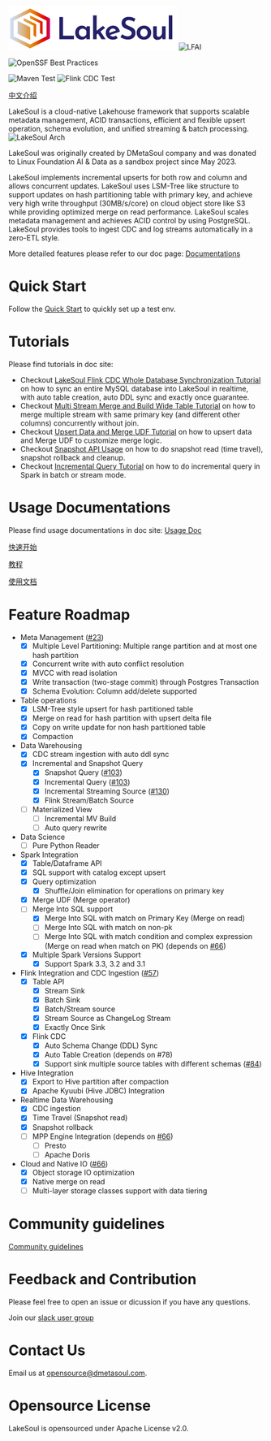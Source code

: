 ![LakeSoul](https://github.com/lakesoul-io/artwork/blob/main/horizontal/color/LakeSoul_Horizontal_Color.png) ![LFAI](https://github.com/lfai/artwork/blob/main/lfaidata-assets/lfaidata-project-badge/sandbox/color/lfaidata-project-badge-sandbox-color.png)

![OpenSSF Best Practices](https://bestpractices.coreinfrastructure.org/projects/7192/badge)

![Maven Test](https://github.com/meta-soul/LakeSoul/actions/workflows/maven-test.yml/badge.svg)
![Flink CDC Test](https://github.com/meta-soul/LakeSoul/actions/workflows/flink-cdc-test.yml/badge.svg)

[中文介绍](README-CN.md)

LakeSoul is a cloud-native Lakehouse framework that supports scalable metadata management, ACID transactions, efficient and flexible upsert operation, schema evolution, and unified streaming & batch processing.
![LakeSoul Arch](doc/LakeSoul.png)

LakeSoul was originally created by DMetaSoul company and was donated to Linux Foundation AI & Data as a sandbox project since May 2023.

LakeSoul implements incremental upserts for both row and column and allows concurrent updates. LakeSoul uses LSM-Tree like structure to support updates on hash partitioning table with primary key, and achieve very high write throughput (30MB/s/core) on cloud object store like S3 while providing optimized merge on read performance. LakeSoul scales metadata management and achieves ACID control by using PostgreSQL. LakeSoul provides tools to ingest CDC and log streams automatically in a zero-ETL style.

More detailed features please refer to our doc page: [Documentations](https://www.dmetasoul.com/en/docs/lakesoul/intro/)

# Quick Start
Follow the [Quick Start](https://www.dmetasoul.com/en/docs/lakesoul/Getting%20Started/setup-local-env/) to quickly set up a test env.

# Tutorials
Please find tutorials in doc site:

* Checkout [LakeSoul Flink CDC Whole Database Synchronization Tutorial](https://www.dmetasoul.com/en/docs/lakesoul/Tutorials/flink-cdc-sink/) on how to sync an entire MySQL database into LakeSoul in realtime, with auto table creation, auto DDL sync and exactly once guarantee.
* Checkout [Multi Stream Merge and Build Wide Table Tutorial](https://www.dmetasoul.com/en/docs/lakesoul/Tutorials/mutil-stream-merge/) on how to merge multiple stream with same primary key (and different other columns) concurrently without join.
* Checkout [Upsert Data and Merge UDF Tutorial](https://www.dmetasoul.com/en/docs/lakesoul/Tutorials/upsert-and-merge-udf/) on how to upsert data and Merge UDF to customize merge logic.
* Checkout [Snapshot API Usage](https://www.dmetasoul.com/en/docs/lakesoul/Tutorials/snapshot-manage/) on how to do snapshot read (time travel), snapshot rollback and cleanup.
* Checkout [Incremental Query Tutorial](https://www.dmetasoul.com/en/docs/lakesoul/Tutorials/incremental-query/) on how to do incremental query in Spark in batch or stream mode.

# Usage Documentations
Please find usage documentations in doc site:
[Usage Doc](https://www.dmetasoul.com/en/docs/lakesoul/Usage%20Doc/setup-meta-env/)

[快速开始](https://www.dmetasoul.com/docs/lakesoul/Getting%20Started/setup-local-env/)

[教程](https://www.dmetasoul.com/docs/lakesoul/Tutorials/consume-cdc-via-spark-streaming/)

[使用文档](https://www.dmetasoul.com/docs/lakesoul/Usage%20Doc/setup-meta-env/)

# Feature Roadmap
* Meta Management ([#23](https://github.com/meta-soul/LakeSoul/issues/23))
  - [x] Multiple Level Partitioning: Multiple range partition and at most one hash partition
  - [x] Concurrent write with auto conflict resolution
  - [x] MVCC with read isolation
  - [x] Write transaction (two-stage commit) through Postgres Transaction
  - [x] Schema Evolution: Column add/delete supported
* Table operations 
  - [x] LSM-Tree style upsert for hash partitioned table
  - [x] Merge on read for hash partition with upsert delta file
  - [x] Copy on write update for non hash partitioned table
  - [x] Compaction
* Data Warehousing
  - [x] CDC stream ingestion with auto ddl sync
  - [x] Incremental and Snapshot Query
    - [x] Snapshot Query ([#103](https://github.com/meta-soul/LakeSoul/issues/103))
    - [x] Incremental Query ([#103](https://github.com/meta-soul/LakeSoul/issues/103))
    - [x] Incremental Streaming Source ([#130](https://github.com/meta-soul/LakeSoul/issues/130))
    - [x] Flink Stream/Batch Source
  - [ ] Materialized View
    - [ ] Incremental MV Build
    - [ ] Auto query rewrite
* Data Science
  -[ ] Pure Python Reader
* Spark Integration
  - [x] Table/Dataframe API
  - [x] SQL support with catalog except upsert
  - [x] Query optimization
    - [x] Shuffle/Join elimination for operations on primary key
  - [x] Merge UDF (Merge operator)
  - [ ] Merge Into SQL support
    - [x] Merge Into SQL with match on Primary Key (Merge on read)
    - [ ] Merge Into SQL with match on non-pk
    - [ ] Merge Into SQL with match condition and complex expression (Merge on read when match on PK) (depends on [#66](https://github.com/meta-soul/LakeSoul/issues/66))
  - [x] Multiple Spark Versions Support
    - [x] Support Spark 3.3, 3.2 and 3.1
* Flink Integration and CDC Ingestion ([#57](https://github.com/meta-soul/LakeSoul/issues/57))
  - [x] Table API
    - [x] Stream Sink
    - [x] Batch Sink
    - [x] Batch/Stream source
    - [x] Stream Source as ChangeLog Stream
    - [x] Exactly Once Sink
  - [x] Flink CDC
    - [x] Auto Schema Change (DDL) Sync
    - [x] Auto Table Creation (depends on #78)
    - [x] Support sink multiple source tables with different schemas ([#84](https://github.com/meta-soul/LakeSoul/issues/84))
* Hive Integration
  - [x] Export to Hive partition after compaction
  - [x] Apache Kyuubi (Hive JDBC) Integration
* Realtime Data Warehousing
  - [x] CDC ingestion
  - [x] Time Travel (Snapshot read)
  - [x] Snapshot rollback
  - [ ] MPP Engine Integration (depends on [#66](https://github.com/meta-soul/LakeSoul/issues/66))
    - [ ] Presto
    - [ ] Apache Doris
* Cloud and Native IO ([#66](https://github.com/meta-soul/LakeSoul/issues/66))
  - [x] Object storage IO optimization
  - [x] Native merge on read
  - [ ] Multi-layer storage classes support with data tiering

# Community guidelines
[Community guidelines](community-guideline.md)

# Feedback and Contribution
Please feel free to open an issue or dicussion if you have any questions.

Join our [slack user group](https://join.slack.com/t/dmetasoul-user/shared_invite/zt-1681xagg3-4YouyW0Y4wfhPnvji~OwFg)

# Contact Us
Email us at [opensource@dmetasoul.com](mailto:opensource@dmetasoul.com).

# Opensource License
LakeSoul is opensourced under Apache License v2.0.
